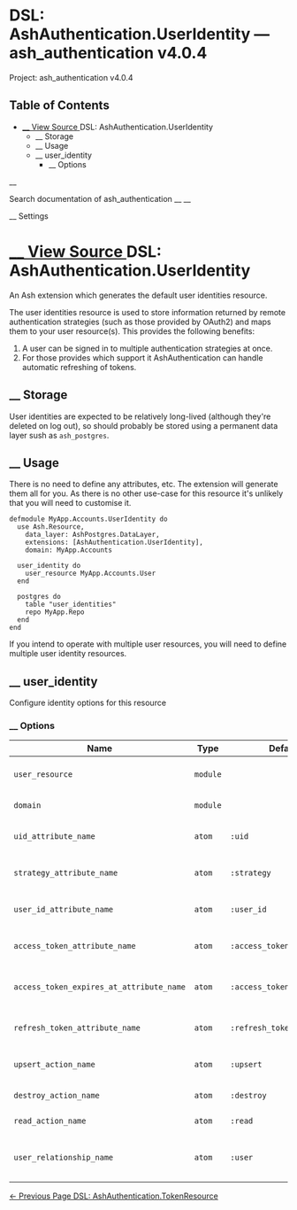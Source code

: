 # DSL: AshAuthentication.UserIdentity — ash_authentication v4.0.4

Project: ash_authentication v4.0.4

## Table of Contents

- [ __ View Source ](external_link) DSL: AshAuthentication.UserIdentity
  - __ Storage
  - __ Usage
  - __ user_identity
    - __ Options

__

Search documentation of ash_authentication __ __

__ Settings

#  [ __ View Source ](external_link) DSL: AshAuthentication.UserIdentity

An Ash extension which generates the default user identities resource.

The user identities resource is used to store information returned by remote authentication strategies (such as those provided by OAuth2) and maps them to your user resource(s). This provides the following benefits:

  1. A user can be signed in to multiple authentication strategies at once.
  2. For those provides which support it AshAuthentication can handle automatic refreshing of tokens.



##  __ Storage

User identities are expected to be relatively long-lived (although they're deleted on log out), so should probably be stored using a permanent data layer sush as `ash_postgres`.

##  __ Usage

There is no need to define any attributes, etc. The extension will generate them all for you. As there is no other use-case for this resource it's unlikely that you will need to customise it.
    
    
    defmodule MyApp.Accounts.UserIdentity do
      use Ash.Resource,
        data_layer: AshPostgres.DataLayer,
        extensions: [AshAuthentication.UserIdentity],
        domain: MyApp.Accounts
    
      user_identity do
        user_resource MyApp.Accounts.User
      end
    
      postgres do
        table "user_identities"
        repo MyApp.Repo
      end
    end

If you intend to operate with multiple user resources, you will need to define multiple user identity resources.

##  __ user_identity

Configure identity options for this resource

###  __ Options

Name| Type| Default| Docs  
---|---|---|---  
`user_resource`| `module`| | The user resource to which these identities belong.  
`domain`| `module`| | The Ash domain to use to access this resource.  
`uid_attribute_name`| `atom`| `:uid`| The name of the `uid` attribute on this resource.  
`strategy_attribute_name`| `atom`| `:strategy`| The name of the `strategy` attribute on this resource.  
`user_id_attribute_name`| `atom`| `:user_id`| The name of the `user_id` attribute on this resource.  
`access_token_attribute_name`| `atom`| `:access_token`| The name of the `access_token` attribute on this resource.  
`access_token_expires_at_attribute_name`| `atom`| `:access_token_expires_at`| The name of the `access_token_expires_at` attribute on this resource.  
`refresh_token_attribute_name`| `atom`| `:refresh_token`| The name of the `refresh_token` attribute on this resource.  
`upsert_action_name`| `atom`| `:upsert`| The name of the action used to create and update records.  
`destroy_action_name`| `atom`| `:destroy`| The name of the action used to destroy records.  
`read_action_name`| `atom`| `:read`| The name of the action used to query identities.  
`user_relationship_name`| `atom`| `:user`| The name of the belongs-to relationship between identities and users.  
  
[ ← Previous Page  DSL: AshAuthentication.TokenResource  ](external_link)
